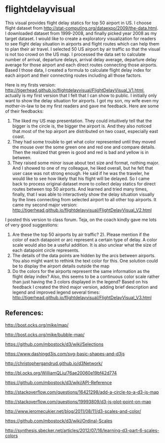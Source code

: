 # flightdelayvisual

This visual provides flight delay statics for top 50 airport in US. I choose flight dataset from http://stat-computing.org/dataexpo/2009/the-data.html. I downloaded dataset from 1999-2008, and finally picked year 2008 as my target dataset.  I would like to create a exploratory visualization for readers to see flight delay situation in airports and flight routes which can help them to plan their air travel. I selected 50 US airport by air traffic so that the visual is not too crowd on the US map. I processed the data set to calculate number of arrival, departure delays, arrival delay average, departure delay average for those airport and each direct routes connecting those airports. Based I those data, I created a formula to calculate flight delay index for each airport and their  connecting routes including all those factors. 

Here is my firsts version: http://tigerhead.github.io/flightdelayvisual/FlightDelayVisual_V1.html, actually is my first version that I felt that I can show to public. I initially only want to show the delay situation for airports. I got my son,  my wife even my mother-in-law to be my first readers and gave me feedback. Here are some of their feedbacks:
1) The liked my US map presentation. They could intuitively tell that the bigger is the circle is, the bigger the airport is. And they also noticed that most of the top airport are distributed on two coast, especially east coast. 
2) They had some trouble to get what color represented until they moved the mouse over the some green one and red one and compare details. Then the realized that green is good and red is bad and yellow is in between.
3) They raised some minor issue about text size and format, nothing major.
And I showed to one of my colleague, he liked overall, but he felt that user case was not strong enough. He said if he was the traveler, he would like to see how likely that his flight will be delayed. So I came back to process original dataset more to collect delay statics for  direct routes between top 50 airports. And learned and tried many times,   finally, that I was able to interactively show the delay situation visually by the lines connecting from selected airport to all other top airports. It came my second major version: http://tigerhead.github.io/flightdelayvisual/FlightDelayVisual_V2.html

I posted this version to class forum. Teja, on the coach kindly gave me lots of very good suggestions:
1) Are these the top 50 airports by air traffic?
2). Please mention if the color of each datapoint or arc represent a certain type of delay. A color scale would also be a useful addition. It is also unclear what the size of each datapoint circle represents. 
3) The details of the data points are hidden by the arcs between airports. You also might want to rethink the text color for this. One solution could be to display the airport details outside the map
4) Do the colors for the airports represent the same information as the flight delay index? Also, this seems to be a continuous color scale rather than just having the 3 colors displayed in the legend?
Based on his feedback I created the third major version, adding  brief description and legend and improved legend several times:
http://tigerhead.github.io/flightdelayvisual/FlightDelayVisual_V3.html


## References:
http://bost.ocks.org/mike/map/

http://bost.ocks.org/mike/bubble-map/

https://github.com/mbostock/d3/wiki/Selections

https://www.dashingd3js.com/svg-basic-shapes-and-d3js

http://christophergandrud.github.io/d3Network/

http://bl.ocks.org/WilliamQLiu/76ae20060e19bf42d774

https://github.com/mbostock/d3/wiki/API-Reference

http://stackoverflow.com/questions/16421298/add-a-circle-to-a-d3-js-map

http://stackoverflow.com/questions/19993809/d3-js-plot-point-on-map

http://www.jeromecukier.net/blog/2011/08/11/d3-scales-and-color/

https://github.com/mbostock/d3/wiki/Ordinal-Scales

http://synthesis.sbecker.net/articles/2012/07/16/learning-d3-part-6-scales-colors

